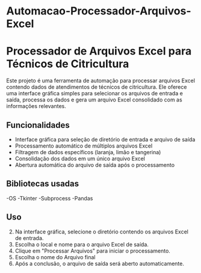 # Automacao-Processador-Arquivos-Excel
# Processador de Arquivos Excel para Técnicos de Citricultura

Este projeto é uma ferramenta de automação para processar arquivos Excel contendo dados de atendimentos de técnicos de citricultura. Ele oferece uma interface gráfica simples para selecionar os arquivos de entrada e saída, processa os dados e gera um arquivo Excel consolidado com as informações relevantes.

## Funcionalidades

- Interface gráfica para seleção de diretório de entrada e arquivo de saída
- Processamento automático de múltiplos arquivos Excel
- Filtragem de dados específicos (laranja, limão e tangerina)
- Consolidação dos dados em um único arquivo Excel
- Abertura automática do arquivo de saída após o processamento

## Bibliotecas usadas

-OS
-Tkinter
-Subprocess
-Pandas

## Uso

2. Na interface gráfica, selecione o diretório contendo os arquivos Excel de entrada.
3. Escolha o local e nome para o arquivo Excel de saída.
4. Clique em "Processar Arquivos" para iniciar o processamento.
5. Escolha o nome do Arquivo final
6. Após a conclusão, o arquivo de saída será aberto automaticamente.
